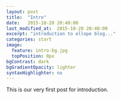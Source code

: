 ```yaml
---
layout: post
title:  "Intro"
date:   2015-10-20 20:40:00
last_modified_at:  2015-10-20 20:40:00
excerpt: "introduction to ellope blog..."
categories: start
image:
  feature: intro-bg.jpg
  topPosition: 0px
bgContrast: dark
bgGradientOpacity: lighter
syntaxHighlighter: no
---
```


This is our very first post for introduction.